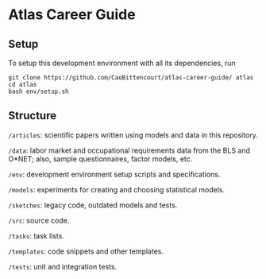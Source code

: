 # Atlas Career Guide

## Setup
To setup this development environment with all its dependencies, run
```
git clone https://github.com/CaoBittencourt/atlas-career-guide/ atlas
cd atlas
bash env/setup.sh
```

## Structure
`/articles`: scientific papers written using models and data in this repository.

`/data`: labor market and occupational requirements data from the BLS and O*NET; also, sample questionnaires, factor models, etc.

`/env`: development environment setup scripts and specifications.

`/models`: experiments for creating and choosing statistical models.

`/sketches`: legacy code, outdated models and tests.

`/src`: source code.

`/tasks`: task lists.

`/templates`: code snippets and other templates.

`/tests`: unit and integration tests.
